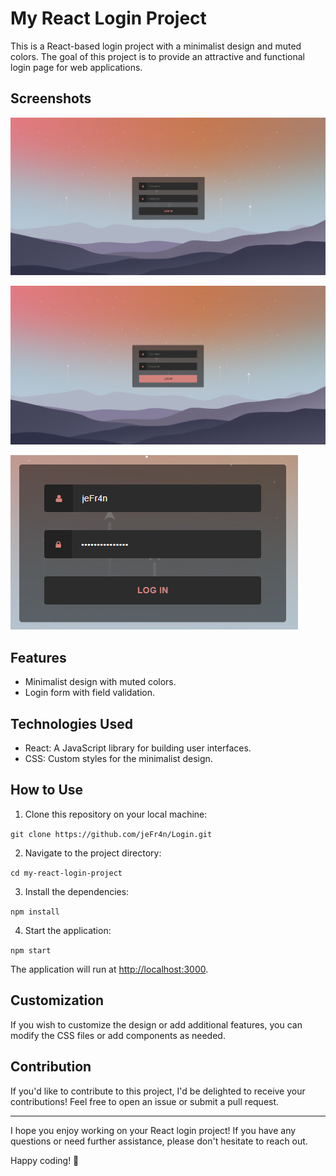 # My React Login Project

This is a React-based login project with a minimalist design and muted colors. The goal of this project is to provide an attractive and functional login page for web applications.

## Screenshots

![Login Page](Screenshot1.png)

![Login Page : focus](Screenshot2.png)

![Login Page : login box](Screenshot3.png)

## Features

- Minimalist design with muted colors.
- Login form with field validation.

## Technologies Used

- React: A JavaScript library for building user interfaces.
- CSS: Custom styles for the minimalist design.

## How to Use

1. Clone this repository on your local machine:

`git clone https://github.com/jeFr4n/Login.git`

2. Navigate to the project directory:

`cd my-react-login-project`

3. Install the dependencies:

`npm install`


4. Start the application:

`npm start`


The application will run at [http://localhost:3000](http://localhost:3000).

## Customization

If you wish to customize the design or add additional features, you can modify the CSS files or add components as needed.

## Contribution

If you'd like to contribute to this project, I'd be delighted to receive your contributions! Feel free to open an issue or submit a pull request.

---

I hope you enjoy working on your React login project! If you have any questions or need further assistance, please don't hesitate to reach out.

Happy coding! 🚀



